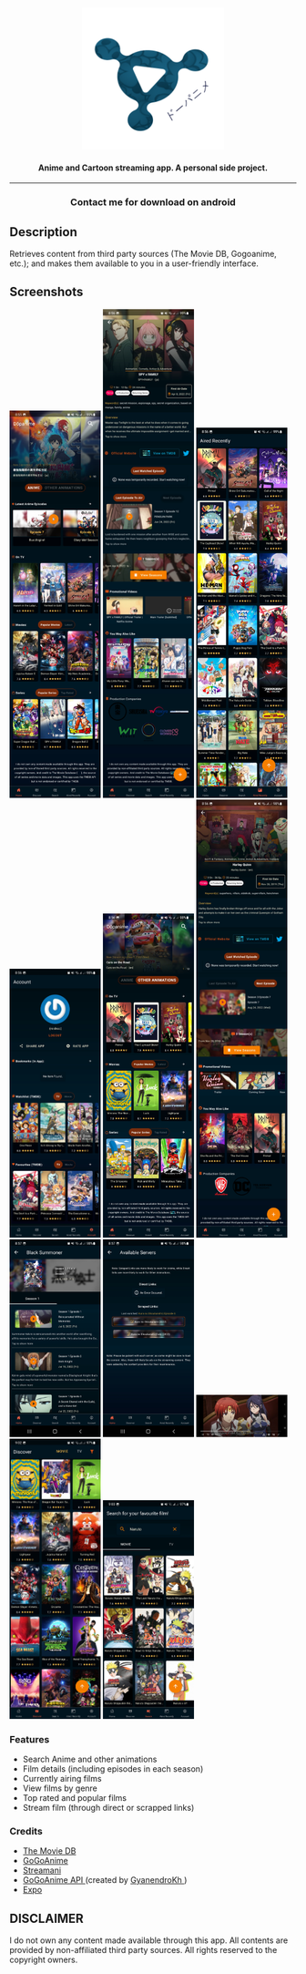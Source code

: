 <p align="center"><a href="https://github.com/Neko-R/Side"><img src="/assets/icon-transparent.png" width="250"></a></p> 
<h4 align="center">Anime and Cartoon streaming app. A personal side project.</h4> 
<hr>

<h3 align="center">Contact me for download on android</a></h3>

## Description

Retrieves content from third party sources (The Movie DB, Gogoanime, etc.); and makes them available to you in a user-friendly interface.

## Screenshots

[<img src="meta/screenshots/image_1.jpg" width=160>](meta/screenshots/image_1.jpg)
[<img src="meta/screenshots/image_2.jpg" width=160>](meta/screenshots/image_2.jpg)
[<img src="meta/screenshots/image_3.jpg" width=160>](meta/screenshots/image_3.jpg)
[<img src="meta/screenshots/image_4.jpg" width=160>](meta/screenshots/image_4.jpg)
[<img src="meta/screenshots/image_5.jpg" width=160>](meta/screenshots/image_5.jpg)
[<img src="meta/screenshots/image_6.jpg" width=160>](meta/screenshots/image_6.jpg)
[<img src="meta/screenshots/image_7.jpg" width=160>](meta/screenshots/image_7.jpg)
[<img src="meta/screenshots/image_8.jpg" width=160>](meta/screenshots/image_8.jpg)
[<img src="meta/screenshots/image_9.jpg" width=160>](meta/screenshots/image_9.jpg)
[<img src="meta/screenshots/image_10.jpg" width=160>](meta/screenshots/image_10.jpg)
[<img src="meta/screenshots/image_11.jpg" width=160>](meta/screenshots/image_11.jpg)

### Features

- Search Anime and other animations
- Film details (including episodes in each season)
- Currently airing films
- View films by genre
- Top rated and popular films
- Stream film (through direct or scrapped links)

### Credits

- <a href="https://www.themoviedb.org/">The Movie DB </a>
- <a href="https://gogoanime.pe/">GoGoAnime </a>
- <a href="https://streamani.net/">Streamani </a>
- <a href="https://github.com/GyanendroKh/gogoanime-api">GoGoAnime API </a> (created by <a href="https://github.com/GyanendroKh)">GyanendroKh </a>)
- <a href="https://docs.expo.dev/">Expo </a>

## DISCLAIMER

I do not own any content made available through this app. All contents are provided by non-affiliated third party sources. All rights reserved to the copyright owners.
